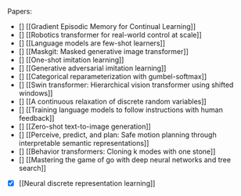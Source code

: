 Papers:
- [] [[Gradient Episodic Memory for Continual Learning]]
- [] [[Robotics transformer for real-world control at scale]]
- [] [[Language models are few-shot learners]]
- [] [[Maskgit: Masked generative image transformer]]
- [] [[One-shot imitation learning]]
- [] [[Generative adversarial imitation learning]]
- [] [[Categorical reparameterization with gumbel-softmax]]
- [] [[Swin transformer: Hierarchical vision transformer using shifted windows]]
- [] [[A continuous relaxation of discrete random variables]]
- [] [[Training language models to follow instructions with human feedback]]
- [] [[Zero-shot text-to-image generation]]
- [] [[Perceive, predict, and plan: Safe motion planning through interpretable semantic representations]]
- [] [[Behavior transformers: Cloning k modes with one stone]]
- [] [[Mastering the game of go with deep neural networks and tree search]]
- [x] [[Neural discrete representation learning]]
